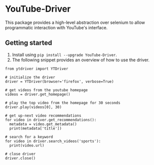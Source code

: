 # YouTube-Driver
This package provides a high-level abstraction over selenium to allow programmatic interaction with YouTube's interface.

## Getting started
1. Install using `pip install --upgrade YouTube-Driver`.
2. The following snippet provides an overview of how to use the driver.

```
from ytdriver import YTDriver

# initialize the driver
driver = YTDriver(browser='firefox', verbose=True)

# get videos from the youtube homepage
videos = driver.get_homepage()

# play the top video from the homepage for 30 seconds
driver.play(videos[0], 30)

# get up-next video recommendations
for video in driver.get_recommendations():
  metadata = video.get_metadata()
  print(metadata['title'])

# search for a keyword
for video in driver.search_videos('sports'):
  print(video.url)
  
# close driver
driver.close()
```
